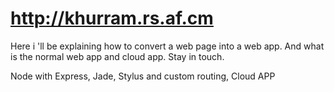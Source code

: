 http://khurram.rs.af.cm
================

Here i 'll be explaining how to convert a web page into a web app. And what is the normal web app and cloud app. Stay in touch.

Node with Express, Jade, Stylus and custom routing, Cloud APP
